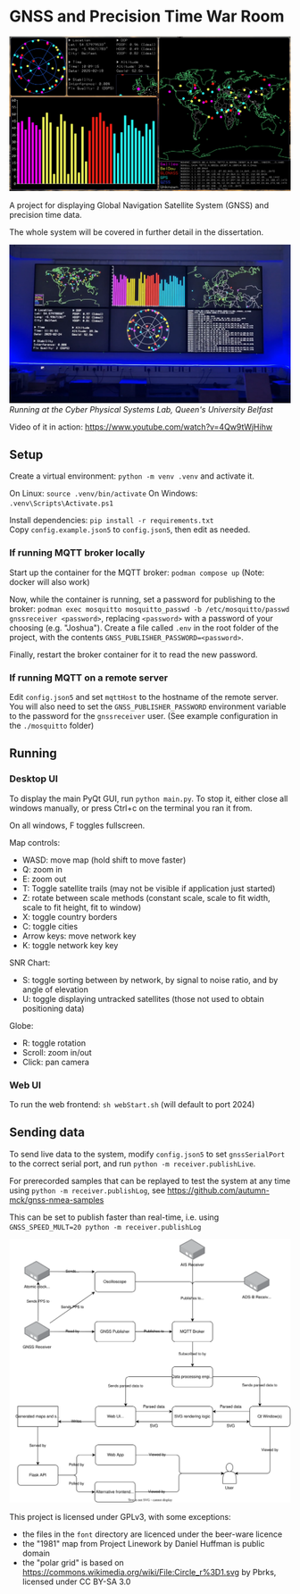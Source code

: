 # GNSS and Precision Time War Room

![](./docs/readme-imgs/gnss.png)

A project for displaying Global Navigation Satellite System (GNSS) and precision time data.

The whole system will be covered in further detail in the dissertation.

![](./docs/readme-imgs/cpsl.png)
_Running at the Cyber Physical Systems Lab, Queen's University Belfast_

Video of it in action: <https://www.youtube.com/watch?v=4Qw9tWjHihw>

## Setup

Create a virtual environment: `python -m venv .venv` and activate it.

On Linux: `source .venv/bin/activate`
On Windows: `.venv\Scripts\Activate.ps1`

Install dependencies: `pip install -r requirements.txt`  
Copy `config.example.json5` to `config.json5`, then edit as needed.

### If running MQTT broker locally

Start up the container for the MQTT broker: `podman compose up` (Note: docker will also work)

Now, while the container is running, set a password for publishing to the broker: `podman exec mosquitto mosquitto_passwd -b /etc/mosquitto/passwd gnssreceiver <password>`, replacing `<password>` with a password of your choosing (e.g. "Joshua"). Create a file called `.env` in the root folder of the project, with the contents `GNSS_PUBLISHER_PASSWORD=<password>`.

Finally, restart the broker container for it to read the new password.

### If running MQTT on a remote server

Edit `config.json5` and set `mqttHost` to the hostname of the remote server. You will also need to set the `GNSS_PUBLISHER_PASSWORD` environment variable to the password for the `gnssreceiver` user. (See example configuration in the `./mosquitto` folder)

## Running

### Desktop UI

To display the main PyQt GUI, run `python main.py`. To stop it, either close all windows manually, or press <key>Ctrl+c</key> on the terminal you ran it from.

On all windows, <key>F</key> toggles fullscreen.

Map controls:

- WASD: move map (hold shift to move faster)
- Q: zoom in
- E: zoom out
- T: Toggle satellite trails (may not be visible if application just started)
- Z: rotate between scale methods (constant scale, scale to fit width, scale to fit height, fit to window)
- X: toggle country borders
- C: toggle cities
- Arrow keys: move network key
- K: toggle network key key

SNR Chart:

- S: toggle sorting between by network, by signal to noise ratio, and by angle of elevation
- U: toggle displaying untracked satellites (those not used to obtain positioning data)

Globe:

- R: toggle rotation
- Scroll: zoom in/out
- Click: pan camera

### Web UI

To run the web frontend: `sh webStart.sh` (will default to port 2024)

## Sending data

To send live data to the system, modify `config.json5` to set `gnssSerialPort` to the correct serial port, and run `python -m receiver.publishLive`.

For prerecorded samples that can be replayed to test the system at any time using `python -m receiver.publishLog`, see https://github.com/autumn-mck/gnss-nmea-samples

This can be set to publish faster than real-time, i.e. using `GNSS_SPEED_MULT=20 python -m receiver.publishLog`

![](./docs/readme-imgs/dataflow.svg)

This project is licensed under GPLv3, with some exceptions:

- the files in the `font` directory are licenced under the beer-ware licence
- the "1981" map from Project Linework by Daniel Huffman is public domain
- the "polar grid" is based on https://commons.wikimedia.org/wiki/File:Circle_r%3D1.svg by Pbrks, licensed under CC BY-SA 3.0
